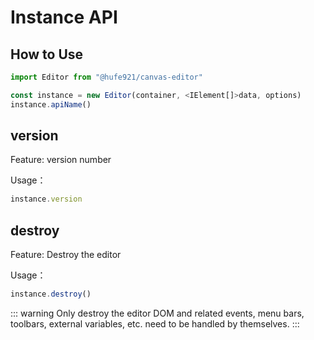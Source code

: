# Instance API

## How to Use

```javascript
import Editor from "@hufe921/canvas-editor"

const instance = new Editor(container, <IElement[]>data, options)
instance.apiName()
```

## version

Feature: version number

Usage：

```javascript
instance.version
```

## destroy

Feature: Destroy the editor

Usage：

```javascript
instance.destroy()
```

::: warning
Only destroy the editor DOM and related events, menu bars, toolbars, external variables, etc. need to be handled by themselves.
:::
